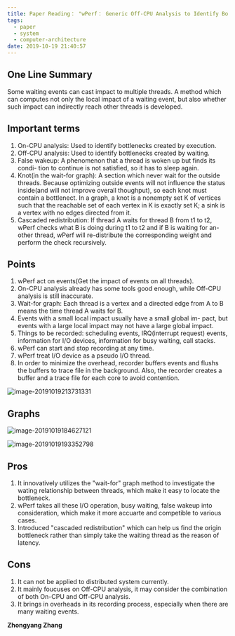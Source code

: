 ```yaml
---
title: Paper Reading： "wPerf： Generic Off-CPU Analysis to Identify Bottleneck Waiting Events"
tags:
  - paper
  - system
  - computer-architecture
date: 2019-10-19 21:40:57
---
```


## One Line Summary

Some waiting events can cast impact to multiple threads. A method which can computes not only the local impact of a waiting event, but also whether such impact can indirectly reach other threads is developed.

## Important terms

1. On-CPU analysis: Used to identify bottlenecks created by execution.
2. Off-CPU analysis: Used to identify bottlenecks created by waiting.
3. False wakeup: A phenomenon that a thread is woken up but finds its condi- tion to continue is not satisfied, so it has to sleep again. 
4. Knot(in the wait-for graph): A section which never wait for the outside threads. Because optimizing outside events will not influence the status inside(and will not improve overall thoughput), so each knot must contain a bottlenect. In a graph, a knot is a nonempty set K of vertices such that the reachable set of each vertex in K is exactly set K; a sink is a vertex with no edges directed from it.
5. Cascaded redistribution: If thread A waits for thread B from t1 to t2, wPerf checks what B is doing during t1 to t2 and if B is waiting for an- other thread, wPerf will re-distribute the corresponding weight and perform the check recursively. 

## Points

1. wPerf act on events(Get the impact of events on all threads).
2. On-CPU analysis already has some tools good enough, while Off-CPU analysis is still inaccurate.
3. Wait-for graph: Each thread is a vertex and a directed edge from A to B means the time thread A waits for B. 
4. Events with a small local impact usually have a small global im- pact, but events with a large local impact may not have a large global impact. 
5. Things to be recorded: scheduling events, IRQ(interrupt request) events, information for I/O devices, information for busy waiting, call stacks.
6. wPerf can start and stop recording at any time.
7. wPerf treat I/O device as a pseudo I/O thread.
8. In order to minimize the overhead, recorder buffers events and flushs the buffers to trace file in the background. Also, the recorder creates a buffer and a trace file for each core to avoid contention.

![image-20191019213731331](image-20191019213731331.png)



## Graphs

![image-20191019184627121](image-20191019184627121.png)

![image-20191019193352798](image-20191019193352798.png)

## Pros

1. It innovatively utilizes the "wait-for" graph method to investigate the wating relationship between threads, which make it easy to locate the bottleneck.
2. wPerf takes all these I/O operation, busy waiting, false wakeup into consideration, which make it more accuarte and competible to various cases.
3. Introduced "cascaded redistribution" which can help us find the origin bottleneck rather than simply take the waiting thread as the reason of latency.

## Cons

1. It can not be applied to distributed system currently.
2. It mainly foucuses on Off-CPU analysis, it may consider the combination of both On-CPU and Off-CPU analysis.
3. It brings in overheads in its recording process, especially when there are many waiting events.



**Zhongyang Zhang**